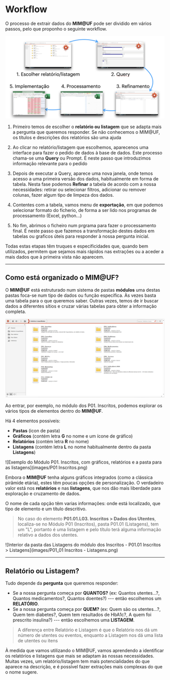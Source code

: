 # Workflow

O processo de extrair dados do **MIM@UF** pode ser dividido em vários passos, pelo que proponho o seguinte workflow.

![Workflow de extração de dados do MIM@UF](images/workflow.png)

1. Primeiro temos de escolher o **relatório ou listagem** que se adapta mais a pergunta que queremos responder. Se não conhecemos o MIM@UF, os títulos e descrições dos relatórios são uma ajuda

2. Ao clicar no relatório/listagem que escolhemos, aparecenos uma interface para fazer o pedido de dados à base de dados. Este processo chama-se uma **Query** ou Prompt. É neste passo que introduzimos informação relevante para o pedido

3. Depois de executar a Query, aparece uma nova janela, onde temos acesso a uma primeira versão dos dados, habitualmente em forma de tabela. Nesta fase podemos **Refinar** a tabela de acordo com a nossa necessidades: retirar ou selecionar filtros, adicionar ou remover colunas, fazer algum tipo de limpeza dos dados.

4. Contentes com a tabela, vamos menu de **exportação**, em que podemos selecionar formato do ficherio, de forma a ser lido nos programas de processamento (Excel, python...)

5. No fim, abrimos o ficheiro num prgrama para fazer o processamento final. É neste passo que fazemos a transformação destes dados em tabelas ou graficos úteis para responder à nossa pergunta inicial.

Todas estas etapas têm truques e especificidades que, quando bem utilizados, permitem que sejamos mais rápidos nas extrações ou a aceder a mais dados que à primeira vista não aparecem.

---

## Como está organizado o MIM@UF?

O **MIM@UF** está estruturado num sistema de pastas **módulos** uma destas pastas foca-se num tipo de dados ou função específica. Às vezes basta uma tabela para o que queremos saber. Outras vezes, temos de ir buscar dados a diferentes sítios e cruzar várias tabelas para obter a informação completa.

![Página inicial do MIM@UF com os vários módulos disponíveis](images/Inicio.png)

Ao entrar, por exemplo, no módulo dos P01. Inscritos, podemos explorar os vários tipos de elementos dentro do **MIM@UF**.

Há 4 elementos possiveis:

- **Pastas** (icon de pasta)
- **Gráficos** (contém letra **G** no nome e um ícone de gráfico)
- **Relatórios** (contém letra **R** no nome)
- **Listagens** (contém letra **L** no nome habitualmente dentro da pasta **Listagens**)

![Exemplo do Módulo P01. Inscritos, com gráficos, relatórios e a pasta para as listagens](images/P01 Inscritos.png)

Embora o **MIM@UF** tenha alguns gráficos integrados (como a clássica pirâmide etária), estes têm poucas opções de personalização. O verdadeiro valor está nos **relatórios** e nas **listagens**, que nos dão mais liberdade para exploração e cruzamento de dados.

O nome de cada opção têm varias informações: onde está localizado, que tipo de elemento e um título descritivo.

> No caso do elemento **P01.01.L03. Inscritos > Dados dos Utentes**, localiza-se no Módulo P01 (Inscritos), pasta P01.01 (Listagens), tem um "L", portanto é uma listagem e pelo título terá alguma informação relativo a dados dos utentes.

![Interior da pasta das Listagens do módulo dos Inscritos - P01.01 Inscritos > Listagens](images/P01_01 Inscritos - Listagens.png)

---

## Relatório ou Listagem?

Tudo depende da **pergunta** que queremos responder:

- Se a nossa pergunta começa por **QUANTOS?** (ex: Quantos utentes...?, Quantos medicamentos?, Quantos doentes?) --- então escolhemos um **RELATÓRIO**.
- Se a nossa pergunta começa por **QUEM?** (ex: Quem são os utentes...?, Quem tem diabetes?, Quem tem resultados de HbA1c?, A quem foi prescrito insulina?) --- então escolhemos uma **LISTAGEM**.

> A diferença entre Relatório e Listagem é que o Relatório nos dá um número de utentes ou eventos, enquanto a Listagem nos dá uma lista de utentes ou itens

À medida que vamos utilizando o MIM@UF, vamos aprendendo a identificar os relatórios e listagens que mais se adaptam às nossas necessidades. Muitas vezes, um relatório/listagem tem mais potencialidades do que aparece na descrição, e é possível fazer extrações mais complexas do que o nome sugere.
